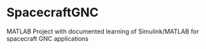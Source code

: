 # SpacecraftGNC
MATLAB Project with documented learning of Simulink/MATLAB for spacecraft GNC applications
